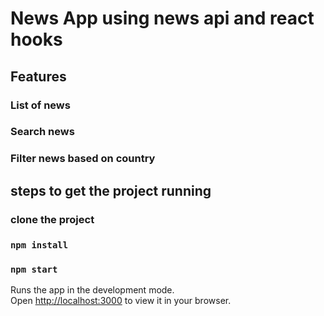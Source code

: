 # News App using news api and react hooks

## Features
### List of news
### Search news
### Filter news based on country

## steps to get the project running
### clone the project
### `npm install`
### `npm start`

Runs the app in the development mode.\
Open [http://localhost:3000](http://localhost:3000) to view it in your browser.